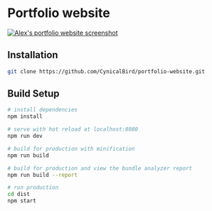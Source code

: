 # Portfolio website

[![Alex's portfolio website screenshot](http://alex-ng.com/static/images/projects/portfolio-website/preview-small.png)](http://alex-ng.com)

## Installation

``` bash
git clone https://github.com/CynicalBird/portfolio-website.git
```

## Build Setup

``` bash
# install dependencies
npm install

# serve with hot reload at localhost:8080
npm run dev

# build for production with minification
npm run build

# build for production and view the bundle analyzer report
npm run build --report

# run production 
cd dist
npm start
```
